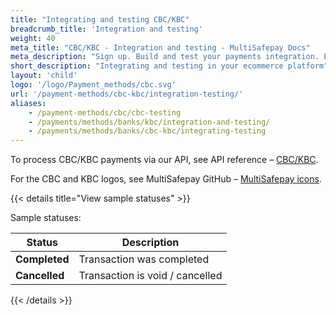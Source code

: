 ```yaml
---
title: "Integrating and testing CBC/KBC"
breadcrumb_title: 'Integration and testing'
weight: 40
meta_title: "CBC/KBC - Integration and testing - MultiSafepay Docs"
meta_description: "Sign up. Build and test your payments integration. Explore our products and services. Use our API reference, SDKs, and wrappers. Get support."
short_description: "Integrating and testing in your ecommerce platform"
layout: 'child'
logo: '/logo/Payment_methods/cbc.svg'
url: '/payment-methods/cbc-kbc/integration-testing/'
aliases:
    - /payment-methods/cbc/cbc-testing
    - /payments/methods/banks/kbc/integration-and-testing/
    - /payments/methods/banks/cbc-kbc/integrating-testing
---
```


To process CBC/KBC payments via our API, see API reference – [CBC/KBC](/api/#cbc).

For the CBC and KBC logos, see MultiSafepay GitHub – [MultiSafepay icons](https://github.com/MultiSafepay/MultiSafepay-icons).

{{< details title="View sample statuses" >}}

Sample statuses:

| Status    | Description              |
| --------- | ------------------------ |
| **Completed** | Transaction was completed |
| **Cancelled** | Transaction is void / cancelled |

{{< /details >}}